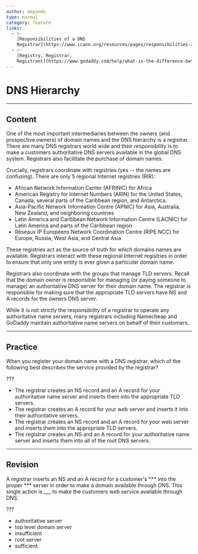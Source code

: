 ```yaml
---
author: amgando
type: normal
category: feature
links:
  - >-
    [Responsibilities of a DNS
    Registrar](https://www.icann.org/resources/pages/responsibilities-2014-03-14-en){documentation}
  - >-
    [Registry, Registrar,
    Registrant](https://www.godaddy.com/help/what-is-the-difference-between-a-registry-registrar-and-registrant-8039){website}
---
```


# DNS Hierarchy


---

## Content

One of the most important intermediaries between the owners (and prospective owners) of domain names and the DNS hierarchy is a registrar. There are many DNS registrars world wide and their responsibility is to make a customers authoritative DNS servers available in the global DNS system. Registrars also facilitate the purchase of domain names.

Crucially, registrars coordinate with registries (yes -- the names are confusing). There are only 5 regional Internet registries (RIR):

- African Network Information Center (AFRINIC) for Africa
- American Registry for Internet Numbers (ARIN) for the United States, Canada, several parts of the Caribbean region, and Antarctica.
- Asia-Pacific Network Information Centre (APNIC) for Asia, Australia, New Zealand, and neighboring countries
- Latin America and Caribbean Network Information Centre (LACNIC) for Latin America and parts of the Caribbean region
- Réseaux IP Européens Network Coordination Centre (RIPE NCC) for Europe, Russia, West Asia, and Central Asia

These registries act as the source of truth for which domains names are available. Registrars interact with these regional Internet registries in order to ensure that only one entity is ever given a particular domain name.

Registrars also coordinate with the groups that manage TLD servers. Recall that the domain owner is responsible for managing (or paying someone to manage) an authoritative DNS server for their domain name. The registrar is responsible for making sure that the appropriate TLD servers have NS and A records for the owners DNS server.

While it is not strictly the responsibility of a registrar to operate any authoritative name servers, many registrars including Namecheap and GoDaddy maintain authoritative name servers on behalf of their customers.


---

## Practice

When you register your domain name with a DNS registrar, which of the following best describes the service provided by the registrar?

???

- The registrar creates an NS record and an A record for your authoritative name server and inserts them into the appropriate TLD servers.
- The registrar creates an A record for your web server and inserts it into their authoritative servers.
- The registrar creates an NS record and an A record for your web server and inserts them into the appropriate TLD servers.
- The registrar creates an NS and an A record for your authoritative name server and inserts them into all of the root DNS servers.


---

## Revision

A registrar inserts an NS and an A record for a customer's *** into the proper *** server in order to make a domain available through DNS. This single action is ___ to make the customers web service available through DNS.

???

- authoritative server
- top level domain server
- insufficient
- root server
- sufficient
